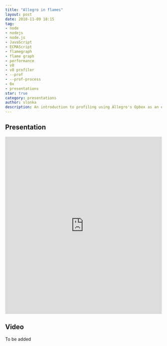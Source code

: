 ```yaml
---
title: "Allegro in flames"
layout: post
date: 2018-11-09 18:15
tag:
- node
- nodejs
- node.js
- JavaScript
- ECMAScript
- flamegraph
- flame graph
- performance
- v8
- v8 profiler
- --prof
- --prof-process
- 0x
- presentations
star: true
category: presentations
author: slonka
description: An introduction to profiling using Allegro's Opbox as an example
---
```



## Presentation

<style>
.responsive-wrap iframe{ max-width: 100%;}
</style>

<div class="responsive-wrap">
<!-- this is the embed code provided by Google -->
<iframe
    src="https://docs.google.com/presentation/d/e/2PACX-1vSu8-t7rJEYi-dQaCxRckBHuFy_V8-dzpHNKae8p7DFABCVzDU8V0HeYTm_h7OGQ_8fFHzQZkOMqW6P/embed?start=false&loop=false&delayms=60000"
    frameborder="0" width="960" height="569" allowfullscreen="true"
    mozallowfullscreen="true" webkitallowfullscreen="true">
</iframe>
<!-- Google embed ends -->
</div>

## Video

To be added
